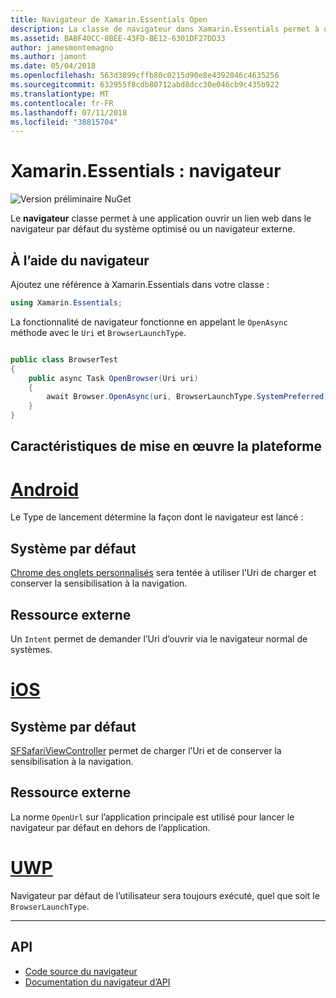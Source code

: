 ```yaml
---
title: Navigateur de Xamarin.Essentials Open
description: La classe de navigateur dans Xamarin.Essentials permet à une application ouvrir un lien web dans le navigateur par défaut du système optimisé ou un navigateur externe.
ms.assetid: BABF40CC-8BEE-43FD-BE12-6301DF27DD33
author: jamesmontemagno
ms.author: jamont
ms.date: 05/04/2018
ms.openlocfilehash: 563d3899cffb80c0215d90e8e4392046c4635256
ms.sourcegitcommit: 632955f8cdb80712abd8dcc30e046cb9c435b922
ms.translationtype: MT
ms.contentlocale: fr-FR
ms.lasthandoff: 07/11/2018
ms.locfileid: "38815704"
---
```

# <a name="xamarinessentials-browser"></a>Xamarin.Essentials : navigateur

![Version préliminaire NuGet](~/media/shared/pre-release.png)

Le **navigateur** classe permet à une application ouvrir un lien web dans le navigateur par défaut du système optimisé ou un navigateur externe.

## <a name="using-browser"></a>À l’aide du navigateur

Ajoutez une référence à Xamarin.Essentials dans votre classe :

```csharp
using Xamarin.Essentials;
```

La fonctionnalité de navigateur fonctionne en appelant le `OpenAsync` méthode avec le `Uri` et `BrowserLaunchType`.

```csharp

public class BrowserTest
{
    public async Task OpenBrowser(Uri uri)
    {
        await Browser.OpenAsync(uri, BrowserLaunchType.SystemPreferred);
    }
}
```

## <a name="platform-implementation-specifics"></a>Caractéristiques de mise en œuvre la plateforme

# <a name="androidtabandroid"></a>[Android](#tab/android)

Le Type de lancement détermine la façon dont le navigateur est lancé :

## <a name="system-preferred"></a>Système par défaut

[Chrome des onglets personnalisés](https://developer.chrome.com/multidevice/android/customtabs) sera tentée à utiliser l’Uri de charger et conserver la sensibilisation à la navigation.

## <a name="external"></a>Ressource externe

Un `Intent` permet de demander l’Uri d’ouvrir via le navigateur normal de systèmes.

# <a name="iostabios"></a>[iOS](#tab/ios)

## <a name="system-preferred"></a>Système par défaut

[SFSafariViewController](https://developer.xamarin.com/api/type/SafariServices.SFSafariViewController/) permet de charger l’Uri et de conserver la sensibilisation à la navigation.

## <a name="external"></a>Ressource externe

La norme `OpenUrl` sur l’application principale est utilisé pour lancer le navigateur par défaut en dehors de l’application.

# <a name="uwptabuwp"></a>[UWP](#tab/uwp)

Navigateur par défaut de l’utilisateur sera toujours exécuté, quel que soit le `BrowserLaunchType`.

--------------

## <a name="api"></a>API

- [Code source du navigateur](https://github.com/xamarin/Essentials/tree/master/Xamarin.Essentials/Browser)
- [Documentation du navigateur d’API](xref:Xamarin.Essentials.Browser)
